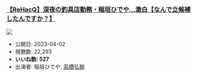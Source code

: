 ### [【ReHacQ】深夜の釣具店勤務・稲垣ひでや…激白【なんで立候補したんですか？】](https://www.youtube.com/watch?v=gD0RkPRF5Eo)
[![](https://img.youtube.com/vi/gD0RkPRF5Eo/sddefault.jpg)](https://www.youtube.com/watch?v=gD0RkPRF5Eo)
-   公開日: 2023-04-02
-   視聴数: 22,293
-   **いいね数: 527**
-   出演者: 稲垣ひでや, [高橋弘樹](/rehacq_fan/people/高橋弘樹 "wikilink")
